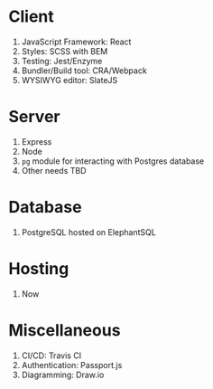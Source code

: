# Client

1.  JavaScript Framework: React
2.  Styles: SCSS with BEM
3.  Testing: Jest/Enzyme
4.  Bundler/Build tool: CRA/Webpack
5.  WYSIWYG editor: SlateJS

# Server

1.  Express
2.  Node
3.  `pg` module for interacting with Postgres database
4.  Other needs TBD

# Database

1.  PostgreSQL hosted on ElephantSQL

# Hosting

1.  Now

# Miscellaneous

1.  CI/CD: Travis CI
2.  Authentication: Passport.js
3.  Diagramming: Draw.io
